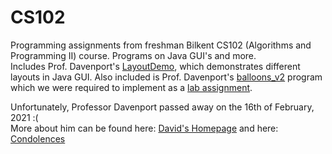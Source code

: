 # CS102
Programming assignments from freshman Bilkent CS102 (Algorithms and Programming II) course. Programs on Java GUI's and more.  
Includes Prof. Davenport's <a href="https://github.com/efebeydogan01/CS102/blob/main/LayoutDemo.jar">LayoutDemo</a>, which demonstrates different layouts in Java GUI. Also included is Prof. Davenport's <a href="https://github.com/efebeydogan01/CS102/blob/main/balloons_v2.jar">balloons_v2</a> program which we were required to implement as a <a href="https://github.com/efebeydogan01/CS102/tree/main/lab04b">lab assignment</a>.


Unfortunately, Professor Davenport passed away on the 16th of February, 2021 :(  
More about him can be found here: <a href="http://www.cs.bilkent.edu.tr/~david/david.html">David's Homepage</a>
and here: <a href="http://www.taziye.bilkent.edu.tr/DavidDavenport">Condolences</a>

